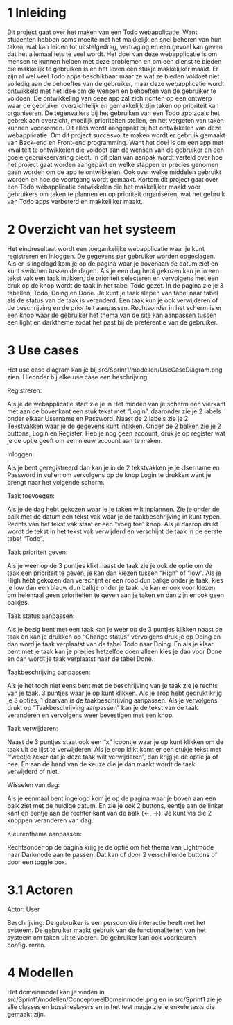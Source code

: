 # 1 Inleiding

Dit project gaat over het maken van een Todo webapplicatie. Want studenten hebben soms
moeite met het makkelijk en snel beheren van hun taken, wat kan leiden tot uitstelgedrag,
vertraging en een gevoel kan geven dat het allemaal iets te veel wordt. Het doel van deze
webapplicatie is om mensen te kunnen helpen met deze problemen en om een dienst te
bieden die makkelijk te gebruiken is en het leven een stukje makkelijker maakt.
Er zijn al wel veel Todo apps beschikbaar maar ze wat ze bieden voldoet niet volledig aan de
behoeftes van de gebruiker, maar deze webapplicatie wordt ontwikkeld met het idee om de
wensen en behoeften van de gebruiker te voldoen.
De ontwikkeling van deze app zal zich richten op een ontwerp waar de gebruiker
overzichtelijk en gemakkelijk zijn taken op prioriteit kan organiseren.
De tegenvallers bij het gebruiken van een Todo app zoals het gebrek aan overzicht, moeilijk
prioriteiten stellen, en het vergeten van taken kunnen voorkomen. Dit alles wordt aangepakt
bij het ontwikkelen van deze webapplicatie.
Om dit project succesvol te maken wordt er gebruik gemaakt van Back-end en Front-end
programming. Want het doel is om een app met kwaliteit te ontwikkelen die voldoet aan de
wensen van de gebruiker en een goeie gebruikservaring biedt.
In dit plan van aanpak wordt verteld over hoe het project gaat worden aangepakt en welke
stappen er precies genomen gaan worden om de app te ontwikkelen. Ook over welke
middelen gebruikt worden en hoe de voortgang wordt gemaakt.
Kortom dit project gaat over een Todo webapplicatie ontwikkelen die het makkelijker maakt
voor gebruikers om taken te plannen en op prioriteit organiseren, wat het gebruik van Todo
apps verbeterd en makkelijker maakt.

# 2 Overzicht van het systeem

Het eindresultaat wordt een toegankelijke webapplicatie waar je kunt registreren en
inloggen. De gegevens per gebruiker worden opgeslagen. Als er is
ingelogd kom je op de pagina waar je bovenaan de datum ziet en kunt switchen tussen
de dagen. Als je een dag hebt gekozen kan je in een tekst vak een taak intikken, de
prioriteit selecteren en vervolgens met een druk op de knop wordt de taak in het tabel
Todo gezet. In de pagina zie je 3 tabellen, Todo, Doing en Done. Je kunt je taak slepen
van tabel naar tabel als de status van de taak is veranderd. Een taak kun je ook
verwijderen of de beschrijving en de prioriteit aanpassen. Rechtsonder in het scherm is
er een knop waar de gebruiker het thema van de site kan aanpassen tussen een light en
darktheme zodat het past bij de preferentie van de gebruiker.


# 3 Use cases
Het use case diagram kan je bij src/Sprint1/modellen/UseCaseDiagram.png zien. Hieonder bij elke use case een beschrijving

Registreren:

Als je de webapplicatie start zie je in
Het midden van je scherm een vierkant
met aan de bovenkant een stuk tekst met
“Login”, daaronder zie je 2 labels onder elkaar
Username en Password. Naast de 2 labels zie je 2
Tekstvakken waar je de gegevens kunt intikken.
Onder de 2 balken zie je 2 buttons, Login en Register.
Heb je nog geen account, druk je op register wat je de optie
geeft om een nieuw account aan te maken.

Inloggen:

Als je bent geregistreerd dan kan je in de 2 tekstvakken je
je Username en Password in vullen om vervolgens op de knop
Login te drukken want je brengt naar het volgende scherm.

Taak toevoegen:

Als je de dag hebt gekozen waar je je taken wilt inplannen. Zie je onder de balk met de
datum een tekst vak waar je de taakbeschrijving in kunt typen. Rechts van het tekst vak
staat er een “voeg toe” knop. Als je daarop drukt wordt de tekst in het tekst vak
verwijderd en verschijnt de taak in de eerste tabel “Todo”.

Taak prioriteit geven:

Als je weer op de 3 puntjes klikt naast de taak zie je ook de optie om de taak een
prioriteit te geven, je kan dan kiezen tussen “High” of “low”. Als je High hebt gekozen
dan verschijnt er een rood dun balkje onder je taak, kies je low dan een blauw dun balkje
onder je taak. Je kan er ook voor kiezen om helemaal geen prioriteiten te geven aan je
taken en dan zijn er ook geen balkjes.

Taak status aanpassen:

Als je bezig bent met een taak kan je weer op de 3 puntjes klikken naast de taak en kan
je drukken op “Change status” vervolgens druk je op Doing en dan word je taak
verplaatst van de tabel Todo naar Doing. En als je klaar bent met je taak kan je precies
hetzelfde doen alleen kies je dan voor Done en dan wordt je taak verplaatst naar de
tabel Done.

Taakbeschrijving aanpassen:

Als je het toch niet eens bent met de beschrijving van je taak zie je rechts van je taak. 3
puntjes waar je op kunt klikken. Als je erop hebt gedrukt krijg je 3 opties, 1 daarvan is de
taakbeschrijving aanpassen. Als je vervolgens drukt op “Taakbeschrijving aanpassen” kan
je de tekst van de taak veranderen en vervolgens weer bevestigen met een knop.

Taak verwijderen:

Naast de 3 puntjes staat ook een “x” icoontje waar je op kunt klikken om de taak uit de
lijst te verwijderen. Als je erop klikt komt er een stukje tekst met “’weetje zeker dat je
deze taak wilt verwijderen”, dan krijg je de optie ja of nee. En aan de hand van de keuze
die je dan maakt wordt de taak verwijderd of niet.

Wisselen van dag:

Als je eenmaal bent ingelogd kom je op de pagina waar je boven aan een balk ziet met
de huidige datum. En zie je ook 2 buttons, eentje aan de linker kant en eentje aan de
rechter kant van de balk (<-, ->). Je kunt via die 2 knoppen veranderen van dag.

Kleurenthema aanpassen:

Rechtsonder op de pagina krijg je de optie om het thema van Lightmode naar Darkmode
aan te passen. Dat kan of door 2 verschillende buttons of door een toggle box.


# 3.1 Actoren
Actor: User

Beschrijving: De gebruiker is een persoon die interactie heeft met het systeem. De gebruiker maakt gebruik van de functionaliteiten van het systeem om taken uit te voeren. De gebruiker kan ook voorkeuren configureren.



# 4 Modellen
Het domeinmodel kan je vinden in src/Sprint1/modellen/ConceptueelDomeinmodel.png en in src/Sprint1 zie je alle classes en bussineslayers en in het test mapje zie je enkele tests die gemaakt zijn.
